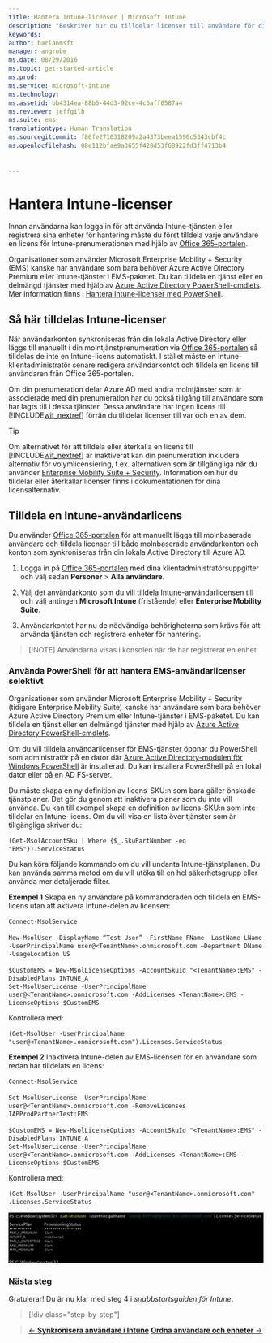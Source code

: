 ```yaml
---
title: Hantera Intune-licenser | Microsoft Intune
description: "Beskriver hur du tilldelar licenser till användare för din Intune-prenumeration"
keywords: 
author: barlanmsft
manager: angrobe
ms.date: 08/29/2016
ms.topic: get-started-article
ms.prod: 
ms.service: microsoft-intune
ms.technology: 
ms.assetid: bb4314ea-88b5-44d3-92ce-4c6aff0587a4
ms.reviewer: jeffgilb
ms.suite: ems
translationtype: Human Translation
ms.sourcegitcommit: f86fe2710318209a2a4373beea1590c5343cbf4c
ms.openlocfilehash: 08e112bfae9a3655f428d53f68922fd3ff4713b4


---
```


# Hantera Intune-licenser
Innan användarna kan logga in för att använda Intune-tjänsten eller registrera sina enheter för hantering måste du först tilldela varje användare en licens för Intune-prenumerationen med hjälp av [Office 365-portalen](http://go.microsoft.com/fwlink/p/?LinkId=698854).

Organisationer som använder Microsoft Enterprise Mobility + Security (EMS) kanske har användare som bara behöver Azure Active Directory Premium eller Intune-tjänster i EMS-paketet. Du kan tilldela en tjänst eller en delmängd tjänster med hjälp av [Azure Active Directory PowerShell-cmdlets](https://msdn.microsoft.com/library/jj151815.aspx). Mer information finns i [Hantera Intune-licenser med PowerShell](start-with-a-paid-subscription-to-microsoft-intune-step-4-posh.md).

## Så här tilldelas Intune-licenser
När användarkonton synkroniseras från din lokala Active Directory eller läggs till manuellt i din molntjänstprenumeration via [Office 365-portalen](http://go.microsoft.com/fwlink/p/?LinkId=698854) så tilldelas de inte en Intune-licens automatiskt. I stället måste en Intune-klientadministratör senare redigera användarkontot och tilldela en licens till användaren från Office 365-portalen.

Om din prenumeration delar Azure AD med andra molntjänster som är associerade med din prenumeration har du också tillgång till användare som har lagts till i dessa tjänster. Dessa användare har ingen licens till [!INCLUDE[wit_nextref](../includes/wit_nextref_md.md)] förrän du tilldelar licenser till var och en av dem.

> [!TIP]
> Om alternativet för att tilldela eller återkalla en licens till [!INCLUDE[wit_nextref](../includes/wit_nextref_md.md)] är inaktiverat kan din prenumeration inkludera alternativ för volymlicensiering, t.ex. alternativen som är tillgängliga när du använder [Enterprise Mobility Suite + Security](https://www.microsoft.com/en-us/server-cloud/enterprise-mobility/overview.aspx). Information om hur du tilldelar eller återkallar licenser finns i dokumentationen för dina licensalternativ.

## Tilldela en Intune-användarlicens

Du använder [Office 365-portalen](http://go.microsoft.com/fwlink/p/?LinkId=698854) för att manuellt lägga till molnbaserade användare och tilldela licenser till både molnbaserade användarkonton och konton som synkroniseras från din lokala Active Directory till Azure AD.

1.  Logga in på [Office 365-portalen](http://go.microsoft.com/fwlink/p/?LinkId=698854) med dina klientadministratörsuppgifter och välj sedan **Personer** > **Alla användare**.

2.  Välj det användarkonto som du vill tilldela Intune-användarlicensen till och välj antingen **Microsoft Intune** (fristående) eller **Enterprise Mobility Suite**.

3.  Användarkontot har nu de nödvändiga behörigheterna som krävs för att använda tjänsten och registrera enheter för hantering.

> [!NOTE] Användarna visas i konsolen när de har registrerat en enhet. 

### Använda PowerShell för att hantera EMS-användarlicenser selektivt
Organisationer som använder Microsoft Enterprise Mobility + Security (tidigare Enterprise Mobility Suite) kanske har användare som bara behöver Azure Active Directory Premium eller Intune-tjänster i EMS-paketet. Du kan tilldela en tjänst eller en delmängd tjänster med hjälp av [Azure Active Directory PowerShell-cmdlets](https://msdn.microsoft.com/library/jj151815.aspx).

Om du vill tilldela användarlicenser för EMS-tjänster öppnar du PowerShell som administratör på en dator där [Azure Active Directory-modulen för Windows PowerShell](https://msdn.microsoft.com/library/jj151815.aspx#bkmk_installmodule) är installerad. Du kan installera PowerShell på en lokal dator eller på en AD FS-server.

Du måste skapa en ny definition av licens-SKU:n som bara gäller önskade tjänstplaner. Det gör du genom att inaktivera planer som du inte vill använda. Du kan till exempel skapa en definition av licens-SKU:n som inte tilldelar en Intune-licens. Om du vill visa en lista över tjänster som är tillgängliga skriver du:

    (Get-MsolAccountSku | Where {$_.SkuPartNumber -eq "EMS"}).ServiceStatus

Du kan köra följande kommando om du vill undanta Intune-tjänstplanen. Du kan använda samma metod om du vill utöka till en hel säkerhetsgrupp eller använda mer detaljerade filter.

**Exempel 1** Skapa en ny användare på kommandoraden och tilldela en EMS-licens utan att aktivera Intune-delen av licensen:

    Connect-MsolService

    New-MsolUser -DisplayName “Test User” -FirstName FName -LastName LName -UserPrincipalName user@<TenantName>.onmicrosoft.com –Department DName -UsageLocation US

    $CustomEMS = New-MsolLicenseOptions -AccountSkuId "<TenantName>:EMS" -DisabledPlans INTUNE_A
    Set-MsolUserLicense -UserPrincipalName user@<TenantName>.onmicrosoft.com -AddLicenses <TenantName>:EMS -LicenseOptions $CustomEMS


Kontrollera med:

    (Get-MsolUser -UserPrincipalName "user@<TenantName>.onmicrosoft.com").Licenses.ServiceStatus

**Exempel 2** Inaktivera Intune-delen av EMS-licensen för en användare som redan har tilldelats en licens:

    Connect-MsolService

    Set-MsolUserLicense -UserPrincipalName user@<TenantName>.onmicrosoft.com -RemoveLicenses IAPProdPartnerTest:EMS

    $CustomEMS = New-MsolLicenseOptions -AccountSkuId "<TenantName>:EMS" -DisabledPlans INTUNE_A
    Set-MsolUserLicense -UserPrincipalName user@<TenantName>.onmicrosoft.com -AddLicenses <TenantName>:EMS -LicenseOptions $CustomEMS

Kontrollera med:

    (Get-MsolUser -UserPrincipalName "user@<TenantName>.onmicrosoft.com" .Licenses.ServiceStatus

![PoSH-AddLic-Verify](./media/posh-addlic-verify.png)

### Nästa steg
Gratulerar! Du är nu klar med steg 4 i *snabbstartsguiden för Intune*.
>[!div class="step-by-step"]

>[&larr; **Synkronisera användare i Intune**](.\start-with-a-paid-subscription-to-microsoft-intune-step-2.md)     [**Ordna användare och enheter** &rarr;](.\start-with-a-paid-subscription-to-microsoft-intune-step-5.md)  



<!--HONumber=Sep16_HO3-->


